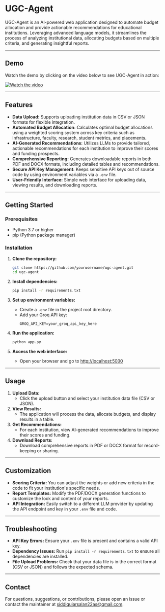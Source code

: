 # UGC-Agent

UGC-Agent is an AI-powered web application designed to automate budget allocation and provide actionable recommendations for educational institutions. Leveraging advanced language models, it streamlines the process of analyzing institutional data, allocating budgets based on multiple criteria, and generating insightful reports.

---

## Demo

Watch the demo by clicking on the video below to see UGC-Agent in action:

[![Watch the video](https://img.youtube.com/vi/IHPYVnp3aXg/hqdefault.jpg)](https://youtu.be/IHPYVnp3aXg)

---

## Features

- **Data Upload:** Supports uploading institution data in CSV or JSON formats for flexible integration.
- **Automated Budget Allocation:** Calculates optimal budget allocations using a weighted scoring system across key criteria such as infrastructure, faculty, research, student metrics, and placements.
- **AI-Generated Recommendations:** Utilizes LLMs to provide tailored, actionable recommendations for each institution to improve their scores and funding prospects.
- **Comprehensive Reporting:** Generates downloadable reports in both PDF and DOCX formats, including detailed tables and recommendations.
- **Secure API Key Management:** Keeps sensitive API keys out of source code by using environment variables via a `.env` file.
- **User-Friendly Interface:** Simple web interface for uploading data, viewing results, and downloading reports.

---

## Getting Started

### Prerequisites

- Python 3.7 or higher
- pip (Python package manager)

### Installation

1. **Clone the repository:**
    ```bash
    git clone https://github.com/yourusername/ugc-agent.git
    cd ugc-agent
    ```

2. **Install dependencies:**
    ```bash
    pip install -r requirements.txt
    ```

3. **Set up environment variables:**
    - Create a `.env` file in the project root directory.
    - Add your Groq API key:
      ```
      GROQ_API_KEY=your_groq_api_key_here
      ```

4. **Run the application:**
    ```bash
    python app.py
    ```

5. **Access the web interface:**
    - Open your browser and go to [http://localhost:5000](http://localhost:5000)

---

## Usage

1. **Upload Data:**
   - Click the upload button and select your institution data file (CSV or JSON).
2. **View Results:**
   - The application will process the data, allocate budgets, and display results in a table.
3. **Get Recommendations:**
   - For each institution, view AI-generated recommendations to improve their scores and funding.
4. **Download Reports:**
   - Download comprehensive reports in PDF or DOCX format for record-keeping or sharing.

---

## Customization

- **Scoring Criteria:** You can adjust the weights or add new criteria in the code to fit your institution's specific needs.
- **Report Templates:** Modify the PDF/DOCX generation functions to customize the look and content of your reports.
- **API Integration:** Easily switch to a different LLM provider by updating the API endpoint and key in your `.env` file and code.

---

## Troubleshooting

- **API Key Errors:** Ensure your `.env` file is present and contains a valid API key.
- **Dependency Issues:** Run `pip install -r requirements.txt` to ensure all dependencies are installed.
- **File Upload Problems:** Check that your data file is in the correct format (CSV or JSON) and follows the expected schema.

---


## Contact

For questions, suggestions, or contributions, please open an issue or contact the maintainer at [siddiquiarsalan22as@gmail.com](siddiquiarsalan22as@gmail.com).
